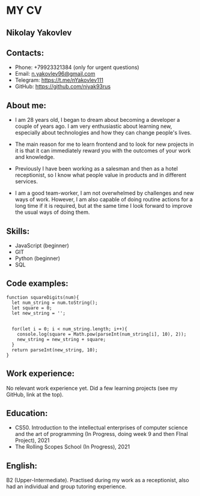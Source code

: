 # MY CV 
## **Nikolay Yakovlev**
## **Contacts:**
- Phone: +79923321384 (only for urgent questions)
- Email: n.yakovlev96@gmail.com
- Telegram: https://t.me/nYakovlev111
- GitHub: https://github.com/niyak93rus
## **About me:** 
* I am 28 years old, I began to dream about becoming a developer a couple of years ago. I am very enthusiastic about learning new, especially about technologies and how they can change people's lives.   

* The main reason for me to learn frontend and to look for new projects in it is that it can immediately reward you with the outcomes of your work and knowledge.   

* Previously I have been working as a salesman and then as a hotel receptionist, so I know what people value in products and in different services.   

* I am a good team-worker, I am not overwhelmed by challenges and new ways of work. However, I am also capable of doing routine actions for a long time if it is required, but at the same time I look forward to improve the usual ways of doing them.  
## **Skills:** 
- JavaScript (beginner)
- GIT
- Python (beginner)
- SQL
## **Code examples:** 
```
function squareDigits(num){
  let num_string = num.toString();
  let square = 0;
  let new_string = '';


  for(let i = 0; i < num_string.length; i++){
    console.log(square = Math.pow(parseInt(num_string[i], 10), 2));
    new_string = new_string + square;
  }
  return parseInt(new_string, 10);
}
```
## **Work experience:** 
No relevant work experience yet. Did a few learning projects (see my GitHub, link at the top).
## **Education:**
- CS50. Introduction to the intellectual enterprises of computer science and the art of programming (In Progress, doing week 9 and then FInal Project), 2021
- The Rolling Scopes School (In Progress), 2021
## **English:** 
B2 (Upper-Intermediate). Practised during my work as a receptionist, also had an individual and group tutoring experience.
